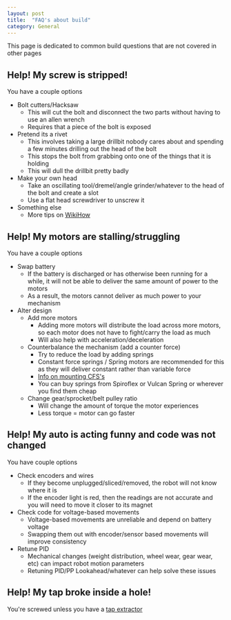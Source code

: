```yaml
---
layout: post
title:  "FAQ's about build"
category: General
---
```

This page is dedicated to common build questions that are not covered in other pages

## Help! My screw is stripped!

You have a couple options

* Bolt cutters/Hacksaw
    * This will cut the bolt and disconnect the two parts without having to use an allen wrench
    * Requires that a piece of the bolt is exposed
* Pretend its a rivet
    * This involves taking a large drillbit nobody cares about and spending a few minutes drilling out the head of the bolt
    * This stops the bolt from grabbing onto one of the things that it is holding
    * This will dull the drillbit pretty badly
* Make your own head
    * Take an oscillating tool/dremel/angle grinder/whatever to the head of the bolt and create a slot
    * Use a flat head screwdriver to unscrew it
* Something else
    * More tips on [WikiHow](https://www.wikihow.com/Remove-a-Stripped-Screw)

## Help! My motors are stalling/struggling

You have a couple options

* Swap battery
   * If the battery is discharged or has otherwise been running for a while, it will not be able to deliver the same amount of power to the motors
   * As a result, the motors cannot deliver as much power to your mechanism
* Alter design
  * Add more motors
    * Adding more motors will distribute the load across more motors, so each motor does not have to fight/carry the load as much
    * Will also help with acceleration/deceleration
  * Counterbalance the mechanism (add a counter force)
    * Try to reduce the load by adding springs
    * Constant force springs / Spring motors are recommended for this as they will deliver constant rather than variable force
    * [Info on mounting CFS's](https://www.vulcanspring.com/blog/bid/192212/mounting-a-constant-force-spring-on-a-spool)
    * You can buy springs from Spiroflex or Vulcan Spring or wherever you find them cheap
  * Change gear/sprocket/belt pulley ratio
    * Will change the amount of torque the motor experiences
    * Less torque = motor can go faster
    
    
## Help! My auto is acting funny and code was not changed

You have couple options

* Check encoders and wires
  * If they become unplugged/sliced/removed, the robot will not know where it is
  * If the encoder light is red, then the readings are not accurate and you will need to move it closer to its magnet
* Check code for voltage-based movements
  * Voltage-based movements are unreliable and depend on battery voltage
  * Swapping them out with encoder/sensor based movements will improve consistency
* Retune PID
    * Mechanical changes (weight distribution, wheel wear, gear wear, etc) can impact robot motion parameters
    * Retuning PID/PP Lookahead/whatever can help solve these issues

## Help! My tap broke inside a hole!

You're screwed unless you have a [tap extractor](https://www.google.com/search?q=tap++extractor&safe=strict&tbm=isch)
    
